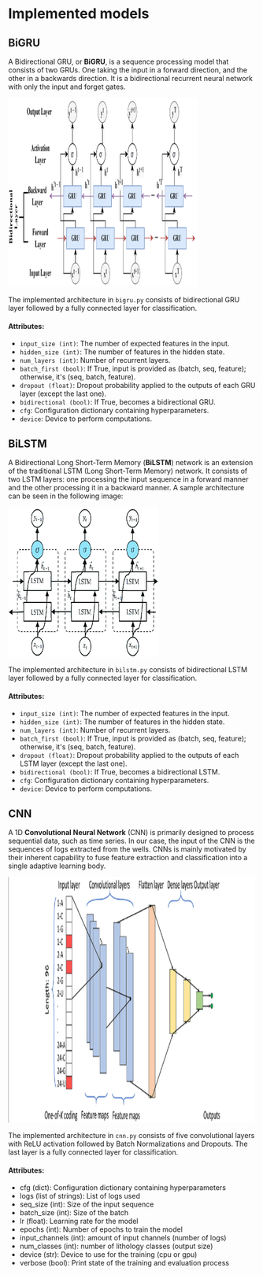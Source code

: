 # Implemented models

## BiGRU

A Bidirectional GRU, or **BiGRU**, is a sequence processing model that consists of two GRUs. One taking the input in a forward direction, and the other in a backwards direction. It is a bidirectional recurrent neural network with only the input and forget gates.

<img src="../../imgs/bigru.png" width=385px height=385px>

The implemented architecture in `bigru.py` consists of bidirectional GRU layer followed by a fully connected layer for classification.

#### Attributes:

- `input_size (int)`: The number of expected features in the input.
- `hidden_size (int)`: The number of features in the hidden state.
- `num_layers (int)`: Number of recurrent layers.
- `batch_first (bool)`: If True, input is provided as (batch, seq, feature); otherwise, it's (seq, batch, feature).
- `dropout (float)`: Dropout probability applied to the outputs of each GRU layer (except the last one).
- `bidirectional (bool)`: If True, becomes a bidirectional GRU.
- `cfg`: Configuration dictionary containing hyperparameters.
- `device`: Device to perform computations.

## BiLSTM

A Bidirectional Long Short-Term Memory (**BiLSTM**) network is an extension of the traditional LSTM (Long Short-Term Memory) network. It consists of two LSTM layers: one processing the input sequence in a forward manner and the other processing it in a backward manner. A sample architecture can be seen in the following image:

<img src="../../imgs/bilstm.png" width=305px height= 305px>

The implemented architecture in `bilstm.py` consists of bidirectional LSTM layer followed by a fully connected layer for classification.

#### Attributes:

- `input_size (int)`: The number of expected features in the input.
- `hidden_size (int)`: The number of features in the hidden state.
- `num_layers (int)`: Number of recurrent layers.
- `batch_first (bool)`: If True, input is provided as (batch, seq, feature); otherwise, it's (seq, batch, feature).
- `dropout (float)`: Dropout probability applied to the outputs of each LSTM layer (except the last one).
- `bidirectional (bool)`: If True, becomes a bidirectional LSTM.
- `cfg`: Configuration dictionary containing hyperparameters.
- `device`: Device to perform computations.

## CNN

A 1D **Convolutional Neural Network** (CNN) is primarily designed to process sequential data, such as time series. In our case, the input of the CNN is the sequences of logs extracted from the wells. CNNs is mainly motivated by their inherent capability to fuse feature extraction and classification into a single adaptive learning body. 

<img src="../../imgs/cnn.png" width=500px height=500px>

The implemented architecture in `cnn.py` consists of five convolutional layers with ReLU activation followed by Batch Normalizations and Dropouts. The last layer is a fully connected layer for classification.

#### Attributes:

- cfg (dict): Configuration dictionary containing hyperparameters
- logs (list of strings): List of logs used
- seq_size (int): Size of the input sequence
- batch_size (int): Size of the batch
- lr (float): Learning rate for the model
- epochs (int): Number of epochs to train the model
- input_channels (int): amount of input channels (number of logs)
- num_classes (int): number of lithology classes (output size)
- device (str): Device to use for the training (cpu or gpu)
- verbose (bool): Print state of the training and evaluation process